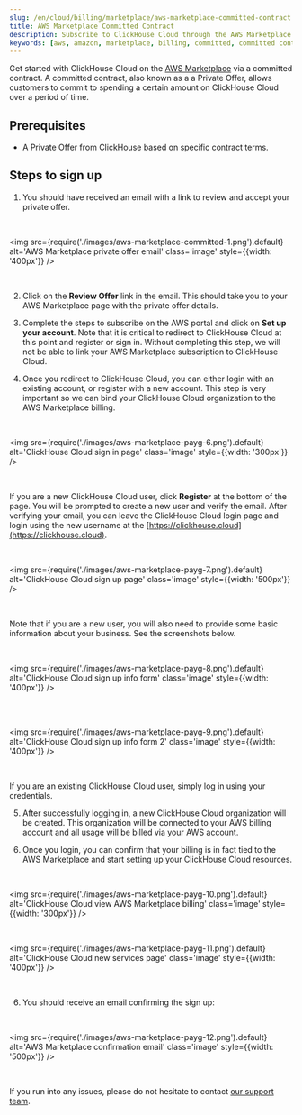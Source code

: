 ```yaml
---
slug: /en/cloud/billing/marketplace/aws-marketplace-committed-contract
title: AWS Marketplace Committed Contract
description: Subscribe to ClickHouse Cloud through the AWS Marketplace (Committed Contract)
keywords: [aws, amazon, marketplace, billing, committed, committed contract]
---
```


Get started with ClickHouse Cloud on the [AWS Marketplace](https://aws.amazon.com/marketplace) via a committed contract. A committed contract, also known as a a Private Offer, allows customers to commit to spending a certain amount on ClickHouse Cloud over a period of time.

## Prerequisites

- A Private Offer from ClickHouse based on specific contract terms.

## Steps to sign up

1. You should have received an email with a link to review and accept your private offer.

<br />

<img src={require('./images/aws-marketplace-committed-1.png').default}
    alt='AWS Marketplace private offer email'
    class='image'
    style={{width: '400px'}}
/>

<br />

2. Click on the **Review Offer** link in the email. This should take you to your AWS Marketplace page with the private offer details.

3. Complete the steps to subscribe on the AWS portal and click on **Set up your account**.
Note that it is critical to redirect to ClickHouse Cloud at this point and register or sign in. Without completing this step, we will not be able to link your AWS Marketplace subscription to ClickHouse Cloud.

4. Once you redirect to ClickHouse Cloud, you can either login with an existing account, or register with a new account. This step is very important so we can bind your ClickHouse Cloud organization to the AWS Marketplace billing.

<br />

<img src={require('./images/aws-marketplace-payg-6.png').default}
    alt='ClickHouse Cloud sign in page'
    class='image'
    style={{width: '300px'}}
/>

<br />

If you are a new ClickHouse Cloud user, click **Register** at the bottom of the page. You will be prompted to create a new user and verify the email. After verifying your email, you can leave the ClickHouse Cloud login page and login using the new username at the [https://clickhouse.cloud](https://clickhouse.cloud).

<br />

<img src={require('./images/aws-marketplace-payg-7.png').default}
    alt='ClickHouse Cloud sign up page'
    class='image'
    style={{width: '500px'}}
/>

<br />

Note that if you are a new user, you will also need to provide some basic information about your business. See the screenshots below.

<br />

<img src={require('./images/aws-marketplace-payg-8.png').default}
    alt='ClickHouse Cloud sign up info form'
    class='image'
    style={{width: '400px'}}
/>

<br />

<br />

<img src={require('./images/aws-marketplace-payg-9.png').default}
    alt='ClickHouse Cloud sign up info form 2'
    class='image'
    style={{width: '400px'}}
/>

<br />

If you are an existing ClickHouse Cloud user, simply log in using your credentials.

5. After successfully logging in, a new ClickHouse Cloud organization will be created. This organization will be connected to your AWS billing account and all usage will be billed via your AWS account.

6. Once you login, you can confirm that your billing is in fact tied to the AWS Marketplace and start setting up your ClickHouse Cloud resources.

<br />

<img src={require('./images/aws-marketplace-payg-10.png').default}
    alt='ClickHouse Cloud view AWS Marketplace billing'
    class='image'
    style={{width: '300px'}}
/>

<br />

<img src={require('./images/aws-marketplace-payg-11.png').default}
    alt='ClickHouse Cloud new services page'
    class='image'
    style={{width: '400px'}}
/>

<br />

6. You should receive an email confirming the sign up:

<br />

<img src={require('./images/aws-marketplace-payg-12.png').default}
    alt='AWS Marketplace confirmation email'
    class='image'
    style={{width: '500px'}}
/>

<br />

If you run into any issues, please do not hesitate to contact [our support team](https://clickhouse.com/support/program).
